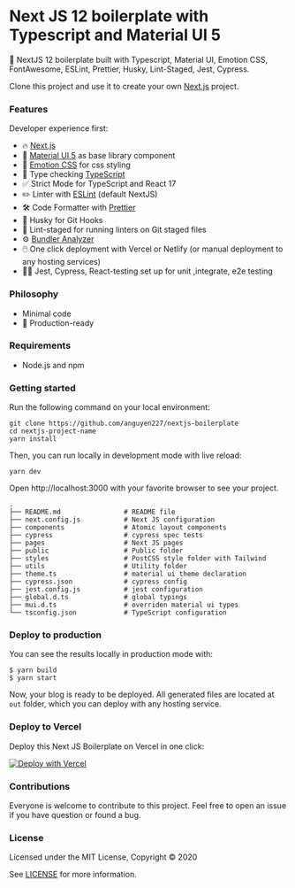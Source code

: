# Next JS 12 boilerplate with Typescript and Material UI 5

🚀 NextJS 12 boilerplate built with Typescript, Material UI, Emotion CSS, FontAwesome, ESLint, Prettier, Husky, Lint-Staged, Jest, Cypress.

Clone this project and use it to create your own [Next.js](https://nextjs.org) project.

### Features

Developer experience first:

-   🔥 [Next.js](https://nextjs.org)
-   🎨 [Material UI 5](https://mui.com/) as base library component
-   💅 [Emotion CSS](https://emotion.sh/docs/introduction) for css styling
-   🎉 Type checking [TypeScript](https://www.typescriptlang.org)
-   ✅ Strict Mode for TypeScript and React 17
-   ✏️ Linter with [ESLint](https://eslint.org) (default NextJS)
-   🛠 Code Formatter with [Prettier](https://prettier.io)
-   🦊 Husky for Git Hooks
-   🚫 Lint-staged for running linters on Git staged files
-   ⚙️ [Bundler Analyzer](https://www.npmjs.com/package/@next/bundle-analyzer)
-   🖱️ One click deployment with Vercel or Netlify (or manual deployment to any hosting services)
-   :guardsman: Jest, Cypress, React-testing set up for unit ,integrate, e2e testing

### Philosophy

-   Minimal code
-   🚀 Production-ready

### Requirements

-   Node.js and npm

### Getting started

Run the following command on your local environment:

```
git clone https://github.com/anguyen227/nextjs-boilerplate
cd nextjs-project-name
yarn install
```

Then, you can run locally in development mode with live reload:

```
yarn dev
```

Open http://localhost:3000 with your favorite browser to see your project.

```
.
├── README.md                # README file
├── next.config.js           # Next JS configuration
├── components               # Atomic layout components
├── cypress                  # cypress spec tests
├── pages                	 # Next JS pages
├── public                   # Public folder
├── styles               	 # PostCSS style folder with Tailwind
├── utils                	 # Utility folder
├── theme.ts          		 # material ui theme declaration
├── cypress.json          	 # cypress config
├── jest.config.js       	 # jest configuration
├── global.d.ts       		 # global typings
├── mui.d.ts       			 # overriden material ui types
└── tsconfig.json            # TypeScript configuration
```

### Deploy to production

You can see the results locally in production mode with:

```
$ yarn build
$ yarn start
```

Now, your blog is ready to be deployed. All generated files are located at `out` folder, which you can deploy with any hosting service.

### Deploy to Vercel

Deploy this Next JS Boilerplate on Vercel in one click:

[![Deploy with Vercel](https://vercel.com/button)](https://vercel.com/new/git/external?repository-url=https%3A%2F%2Fgithub.com%2Fanguyen227%2Fnextjs-boilerplate)

### Contributions

Everyone is welcome to contribute to this project. Feel free to open an issue if you have question or found a bug.

### License

Licensed under the MIT License, Copyright © 2020

See [LICENSE](LICENSE) for more information.
